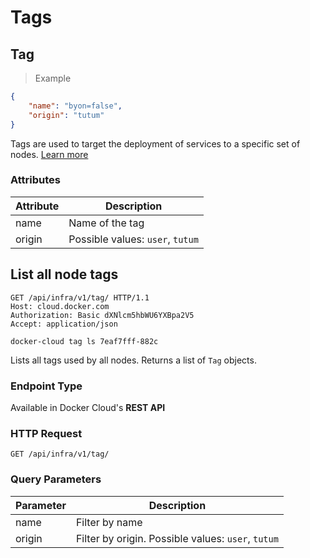 # Tags

## Tag

> Example

```json
{
    "name": "byon=false",
    "origin": "tutum"
}
```

Tags are used to target the deployment of services to a specific set of nodes. [Learn more](/docker-cloud/apps/deploy-tags/)

### Attributes

Attribute | Description
--------- | -----------
name | Name of the tag
origin | Possible values: `user`, `tutum`


## List all node tags

```http
GET /api/infra/v1/tag/ HTTP/1.1
Host: cloud.docker.com
Authorization: Basic dXNlcm5hbWU6YXBpa2V5
Accept: application/json
```

```
docker-cloud tag ls 7eaf7fff-882c
```

Lists all tags used by all nodes. Returns a list of `Tag` objects.

### Endpoint Type

Available in Docker Cloud's **REST API**

### HTTP Request

`GET /api/infra/v1/tag/`

### Query Parameters

Parameter | Description
--------- | -----------
name | Filter by name
origin | Filter by origin. Possible values: `user`, `tutum`
